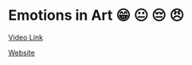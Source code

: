 # Emotions in Art :grin: :neutral_face: :pensive: :angry:

[Video Link](https://vimeo.com/653916819)

[Website](https://sakshikakkad.github.io/creAItivity/)
